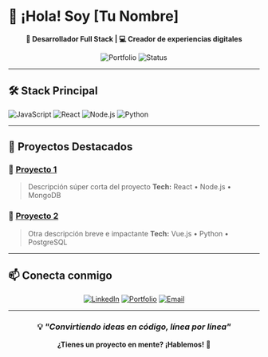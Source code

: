 # 👋 ¡Hola! Soy [Tu Nombre]

<div align="center">

**🚀 Desarrollador Full Stack | 💻 Creador de experiencias digitales**

![Portfolio](https://img.shields.io/badge/Portfolio-2024-brightgreen?style=for-the-badge)
![Status](https://img.shields.io/badge/Status-Disponible-success?style=for-the-badge)

</div>

---

## 🛠️ **Stack Principal**

![JavaScript](https://img.shields.io/badge/JavaScript-F7DF1E?style=for-the-badge&logo=javascript&logoColor=black)
![React](https://img.shields.io/badge/React-20232A?style=for-the-badge&logo=react&logoColor=61DAFB)
![Node.js](https://img.shields.io/badge/Node.js-43853D?style=for-the-badge&logo=node.js&logoColor=white)
![Python](https://img.shields.io/badge/Python-3776AB?style=for-the-badge&logo=python&logoColor=white)

---

## 🎯 **Proyectos Destacados**

### 🌟 [Proyecto 1](https://github.com/tu-usuario/proyecto1)
> Descripción súper corta del proyecto
**Tech:** React • Node.js • MongoDB

### 🌟 [Proyecto 2](https://github.com/tu-usuario/proyecto2)
> Otra descripción breve e impactante
**Tech:** Vue.js • Python • PostgreSQL

---

## 📫 **Conecta conmigo**

<div align="center">

[![LinkedIn](https://img.shields.io/badge/LinkedIn-0077B5?style=for-the-badge&logo=linkedin&logoColor=white)](https://linkedin.com/in/tu-perfil)
[![Portfolio](https://img.shields.io/badge/Portfolio-FF5722?style=for-the-badge&logo=google-chrome&logoColor=white)](https://tu-portfolio.com)
[![Email](https://img.shields.io/badge/Email-D14836?style=for-the-badge&logo=gmail&logoColor=white)](mailto:tu-email@gmail.com)

</div>

---

<div align="center">

### 💡 *"Convirtiendo ideas en código, línea por línea"*

**¿Tienes un proyecto en mente? ¡Hablemos!** 🚀

</div>
